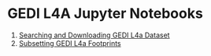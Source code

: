 # GEDI L4A Jupyter Notebooks
1. [Searching and Downloading GEDI L4a Dataset](1_gedi_l4a_search_download.ipynb)
2. [Subsetting GEDI L4a Footprints](2_gedi_l4a_subsets.ipynb)
